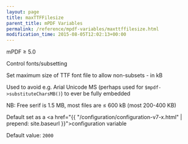```yaml
---
layout: page
title: maxTTFFilesize
parent_title: mPDF Variables
permalink: /reference/mpdf-variables/maxttffilesize.html
modification_time: 2015-08-05T12:02:13+00:00
---
```


mPDF &ge; 5.0

Control fonts/subsetting

Set maximum size of TTF font file to allow non-subsets - in kB

Used to avoid e.g. Arial Unicode MS (perhaps used for `$mpdf->substituteCharsMB()`) to ever be fully embedded

NB: Free serif is 1.5 MB, most files are &le; 600 kB (most 200-400 KB)

Default set as a <a href="{{ "/configuration/configuration-v7-x.html" | prepend: site.baseurl }}">configuration variable</a>

Default value: `2000`

